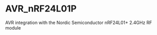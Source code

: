 AVR_nRF24L01P
=============

AVR integration with the Nordic Semiconductor nRF24L01+ 2.4GHz RF module
